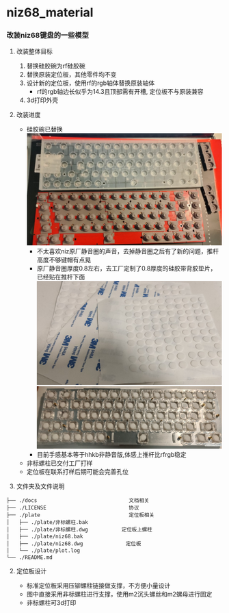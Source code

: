 # niz68_material

### 改装niz68键盘的一些模型

1. 改装整体目标
    1. 替换硅胶碗为rf硅胶碗
    2. 替换原装定位板，其他零件均不变
    3. 设计新的定位板，使用rf的rgb轴体替换原装轴体
        - rf的rgb轴边长似乎为14.3且顶部需有开槽, 定位板不与原装兼容
    4. 3d打印外壳

1. 改装进度
    - 硅胶碗已替换
    ![rf硅胶碗](docs/IMG20201114030554.jpg)
        - 不太喜欢niz原厂静音圈的声音，去掉静音圈之后有了新的问题，推杆高度不够键帽有点晃
        - 原厂静音圈厚度0.8左右，去工厂定制了0.8厚度的硅胶带背胶垫片，已经贴在推杆下面
        ![垫片](docs/IMG20201223220158.jpg)
        ![处理后推杆](docs/IMG20201223224421.jpg)
        - 目前手感基本等于hhkb非静音版,体感上推杆比rfrgb稳定
    - 非标螺柱已交付工厂打样
    - 定位板在联系打样后期可能会完善孔位


1. 文件夹及文件说明

```
├── ./docs                              文档相关
├── ./LICENSE                           协议
├── ./plate                             定位板相关
│   ├── ./plate/非标螺柱.bak
│   ├── ./plate/非标螺柱.dwg           定位板上螺柱
│   ├── ./plate/niz68.bak
│   ├── ./plate/niz68.dwg              定位板
│   └── ./plate/plot.log
└── ./README.md
```

2. 定位板设计

    - 标准定位板采用压铆螺柱链接做支撑，不方便小量设计
    - 图中直接采用非标螺柱进行支撑，使用m2沉头螺丝和m2螺母进行固定
    - 非标螺柱可3d打印
